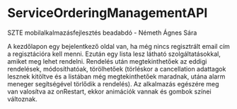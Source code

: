 # ServiceOrderingManagementAPI
SZTE mobilalkalmazásfejlesztés beadabdó - Németh Ágnes Sára

A kezdőlapon egy bejelentkező oldal van, ha még nincs regisztrált email cím a regisztációra kell menni.
Ezután egy lista lesz látható szolgáltatásokkal, amiket meg lehet rendelni. Rendelés után megtekinthetőek az eddigi rendelések, 
módosíthatóak, törölhetőek (törléskor a cancellation adattagok lesznek kitöltve és a listában még megtekinthetőek maradnak, utána alarm meneger segítségével törlődik a rendelés).
Az alkalmazás egészére meg van valosítva az onRestart, ekkor animációk vannak és gombok színei változnak.
